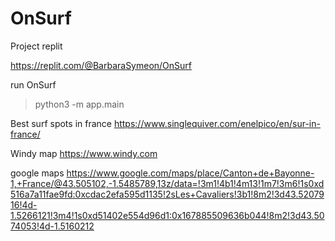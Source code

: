 # OnSurf

Project replit

<https://replit.com/@BarbaraSymeon/OnSurf>

run OnSurf 
> python3 -m app.main

Best surf spots in france 
<https://www.singlequiver.com/enelpico/en/sur-in-france/>

Windy map
<https://www.windy.com>

google maps
<https://www.google.com/maps/place/Canton+de+Bayonne-1,+France/@43.505102,-1.5485789,13z/data=!3m1!4b1!4m13!1m7!3m6!1s0xd516a7a11fae9fd:0xcdac2efa595d1135!2sLes+Cavaliers!3b1!8m2!3d43.5207916!4d-1.5266121!3m4!1s0xd51402e554d96d1:0x167885509636b044!8m2!3d43.5074053!4d-1.5160212>